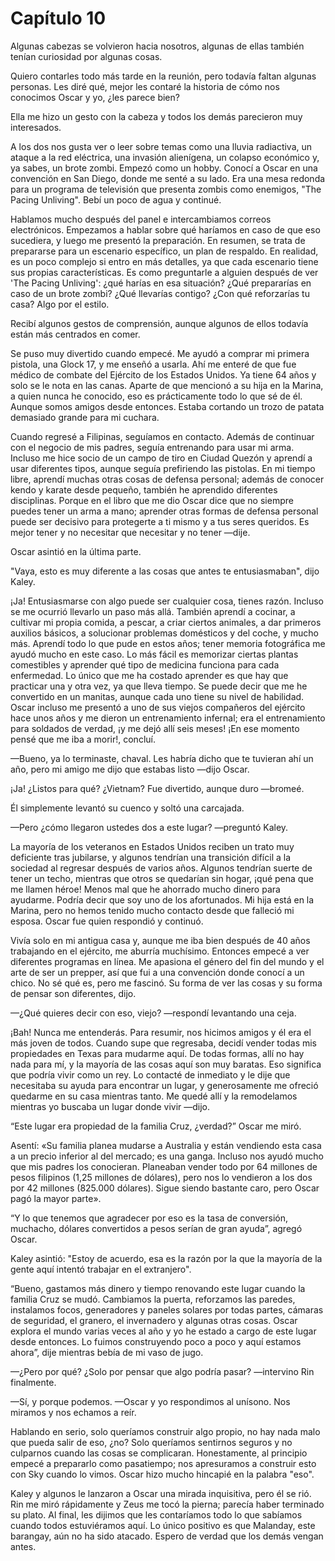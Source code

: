 
# Capítulo 10


Algunas cabezas se volvieron hacia nosotros, algunas de ellas también tenían curiosidad por algunas cosas.

Quiero contarles todo más tarde en la reunión, pero todavía faltan algunas personas. Les diré qué, mejor les contaré la historia de cómo nos conocimos Oscar y yo, ¿les parece bien?

Ella me hizo un gesto con la cabeza y todos los demás parecieron muy interesados.

A los dos nos gusta ver o leer sobre temas como una lluvia radiactiva, un ataque a la red eléctrica, una invasión alienígena, un colapso económico y, ya sabes, un brote zombi. Empezó como un hobby. Conocí a Oscar en una convención en San Diego, donde me senté a su lado. Era una mesa redonda para un programa de televisión que presenta zombis como enemigos, "The Pacing Unliving". Bebí un poco de agua y continué.

Hablamos mucho después del panel e intercambiamos correos electrónicos. Empezamos a hablar sobre qué haríamos en caso de que eso sucediera, y luego me presentó la preparación. En resumen, se trata de prepararse para un escenario específico, un plan de respaldo. En realidad, es un poco complejo si entro en más detalles, ya que cada escenario tiene sus propias características. Es como preguntarle a alguien después de ver 'The Pacing Unliving': ¿qué harías en esa situación? ¿Qué prepararías en caso de un brote zombi? ¿Qué llevarías contigo? ¿Con qué reforzarías tu casa? Algo por el estilo.

Recibí algunos gestos de comprensión, aunque algunos de ellos todavía están más centrados en comer.

Se puso muy divertido cuando empecé. Me ayudó a comprar mi primera pistola, una Glock 17, y me enseñó a usarla. Ahí me enteré de que fue médico de combate del Ejército de los Estados Unidos. Ya tiene 64 años y solo se le nota en las canas. Aparte de que mencionó a su hija en la Marina, a quien nunca he conocido, eso es prácticamente todo lo que sé de él. Aunque somos amigos desde entonces. Estaba cortando un trozo de patata demasiado grande para mi cuchara.

Cuando regresé a Filipinas, seguíamos en contacto. Además de continuar con el negocio de mis padres, seguía entrenando para usar mi arma. Incluso me hice socio de un campo de tiro en Ciudad Quezón y aprendí a usar diferentes tipos, aunque seguía prefiriendo las pistolas. En mi tiempo libre, aprendí muchas otras cosas de defensa personal; además de conocer kendo y karate desde pequeño, también he aprendido diferentes disciplinas. Porque en el libro que me dio Oscar dice que no siempre puedes tener un arma a mano; aprender otras formas de defensa personal puede ser decisivo para protegerte a ti mismo y a tus seres queridos. Es mejor tener y no necesitar que necesitar y no tener —dije.

Oscar asintió en la última parte.

"Vaya, esto es muy diferente a las cosas que antes te entusiasmaban", dijo Kaley.

¡Ja! Entusiasmarse con algo puede ser cualquier cosa, tienes razón. Incluso se me ocurrió llevarlo un paso más allá. También aprendí a cocinar, a cultivar mi propia comida, a pescar, a criar ciertos animales, a dar primeros auxilios básicos, a solucionar problemas domésticos y del coche, y mucho más. Aprendí todo lo que pude en estos años; tener memoria fotográfica me ayudó mucho en este caso. Lo más fácil es memorizar ciertas plantas comestibles y aprender qué tipo de medicina funciona para cada enfermedad. Lo único que me ha costado aprender es que hay que practicar una y otra vez, ya que lleva tiempo. Se puede decir que me he convertido en un manitas, aunque cada uno tiene su nivel de habilidad. Oscar incluso me presentó a uno de sus viejos compañeros del ejército hace unos años y me dieron un entrenamiento infernal; era el entrenamiento para soldados de verdad, ¡y me dejó allí seis meses! ¡En ese momento pensé que me iba a morir!, concluí.

—Bueno, ya lo terminaste, chaval. Les habría dicho que te tuvieran ahí un año, pero mi amigo me dijo que estabas listo —dijo Oscar.

¡Ja! ¿Listos para qué? ¿Vietnam? Fue divertido, aunque duro —bromeé.

Él simplemente levantó su cuenco y soltó una carcajada.

—Pero ¿cómo llegaron ustedes dos a este lugar? —preguntó Kaley.

La mayoría de los veteranos en Estados Unidos reciben un trato muy deficiente tras jubilarse, y algunos tendrían una transición difícil a la sociedad al regresar después de varios años. Algunos tendrían suerte de tener un techo, mientras que otros se quedarían sin hogar, ¡qué pena que me llamen héroe! Menos mal que he ahorrado mucho dinero para ayudarme. Podría decir que soy uno de los afortunados. Mi hija está en la Marina, pero no hemos tenido mucho contacto desde que falleció mi esposa. Oscar fue quien respondió y continuó.

Vivía solo en mi antigua casa y, aunque me iba bien después de 40 años trabajando en el ejército, me aburría muchísimo. Entonces empecé a ver diferentes programas en línea. Me apasiona el género del fin del mundo y el arte de ser un prepper, así que fui a una convención donde conocí a un chico. No sé qué es, pero me fascinó. Su forma de ver las cosas y su forma de pensar son diferentes, dijo.

—¿Qué quieres decir con eso, viejo? —respondí levantando una ceja.

¡Bah! Nunca me entenderás. Para resumir, nos hicimos amigos y él era el más joven de todos. Cuando supe que regresaba, decidí vender todas mis propiedades en Texas para mudarme aquí. De todas formas, allí no hay nada para mí, y la mayoría de las cosas aquí son muy baratas. Eso significa que podría vivir como un rey. Lo contacté de inmediato y le dije que necesitaba su ayuda para encontrar un lugar, y generosamente me ofreció quedarme en su casa mientras tanto. Me quedé allí y la remodelamos mientras yo buscaba un lugar donde vivir —dijo.

“Este lugar era propiedad de la familia Cruz, ¿verdad?” Oscar me miró.

Asentí: «Su familia planea mudarse a Australia y están vendiendo esta casa a un precio inferior al del mercado; es una ganga. Incluso nos ayudó mucho que mis padres los conocieran. Planeaban vender todo por 64 millones de pesos filipinos (1,25 millones de dólares), pero nos lo vendieron a los dos por 42 millones (825.000 dólares). Sigue siendo bastante caro, pero Oscar pagó la mayor parte».

“Y lo que tenemos que agradecer por eso es la tasa de conversión, muchacho, dólares convertidos a pesos serían de gran ayuda”, agregó Oscar.

Kaley asintió: "Estoy de acuerdo, esa es la razón por la que la mayoría de la gente aquí intentó trabajar en el extranjero".

“Bueno, gastamos más dinero y tiempo renovando este lugar cuando la familia Cruz se mudó. Cambiamos la puerta, reforzamos las paredes, instalamos focos, generadores y paneles solares por todas partes, cámaras de seguridad, el granero, el invernadero y algunas otras cosas. Oscar explora el mundo varias veces al año y yo he estado a cargo de este lugar desde entonces. Lo fuimos construyendo poco a poco y aquí estamos ahora”, dije mientras bebía de mi vaso de jugo.

—¿Pero por qué? ¿Solo por pensar que algo podría pasar? —intervino Rin finalmente.

—Sí, y porque podemos. —Oscar y yo respondimos al unísono. Nos miramos y nos echamos a reír.

Hablando en serio, solo queríamos construir algo propio, no hay nada malo que pueda salir de eso, ¿no? Solo queríamos sentirnos seguros y no culparnos cuando las cosas se complicaran. Honestamente, al principio empecé a prepararlo como pasatiempo; nos apresuramos a construir esto con Sky cuando lo vimos. Oscar hizo mucho hincapié en la palabra "eso".

Kaley y algunos le lanzaron a Oscar una mirada inquisitiva, pero él se rió. Rin me miró rápidamente y Zeus me tocó la pierna; parecía haber terminado su plato. Al final, les dijimos que les contaríamos todo lo que sabíamos cuando todos estuviéramos aquí. Lo único positivo es que Malanday, este barangay, aún no ha sido atacado. Espero de verdad que los demás vengan antes.